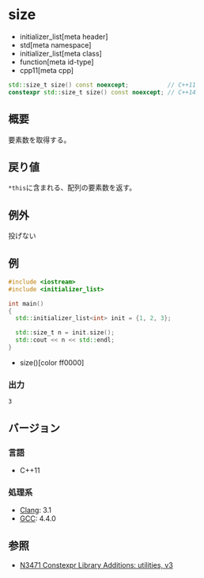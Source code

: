 # size
* initializer_list[meta header]
* std[meta namespace]
* initializer_list[meta class]
* function[meta id-type]
* cpp11[meta cpp]

```cpp
std::size_t size() const noexcept;           // C++11
constexpr std::size_t size() const noexcept; // C++14
```

## 概要
要素数を取得する。


## 戻り値
`*this`に含まれる、配列の要素数を返す。


## 例外
投げない


## 例
```cpp example
#include <iostream>
#include <initializer_list>

int main()
{
  std::initializer_list<int> init = {1, 2, 3};

  std::size_t n = init.size();
  std::cout << n << std::endl;
}
```
* size()[color ff0000]


### 出力
```
3
```


## バージョン
### 言語
- C++11

### 処理系
- [Clang](/implementation.md#clang): 3.1
- [GCC](/implementation.md#gcc): 4.4.0


## 参照
- [N3471 Constexpr Library Additions: utilities, v3](http://www.open-std.org/jtc1/sc22/wg21/docs/papers/2012/n3471.html)

